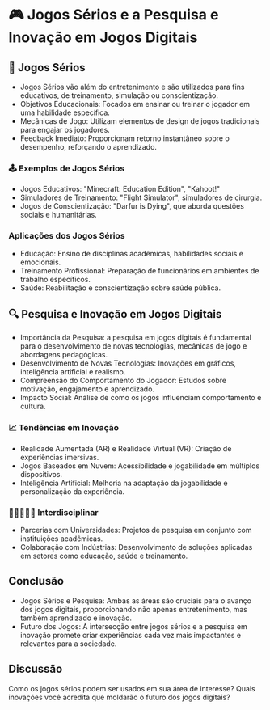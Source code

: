 # 🎮 Jogos Sérios e a Pesquisa e Inovação em Jogos Digitais

## 🧩 Jogos Sérios
- Jogos Sérios vão além do entretenimento e são utilizados para fins educativos, de treinamento, simulação ou conscientização.
- Objetivos Educacionais: Focados em ensinar ou treinar o jogador em uma habilidade específica.
- Mecânicas de Jogo: Utilizam elementos de design de jogos tradicionais para engajar os jogadores.
- Feedback Imediato: Proporcionam retorno instantâneo sobre o desempenho, reforçando o aprendizado.
  
### 🕹️ Exemplos de Jogos Sérios

- Jogos Educativos: "Minecraft: Education Edition", "Kahoot!"
- Simuladores de Treinamento: "Flight Simulator", simuladores de cirurgia.
- Jogos de Conscientização: "Darfur is Dying", que aborda questões sociais e humanitárias.

### Aplicações dos Jogos Sérios

- Educação: Ensino de disciplinas acadêmicas, habilidades sociais e emocionais.
- Treinamento Profissional: Preparação de funcionários em ambientes de trabalho específicos.
- Saúde: Reabilitação e conscientização sobre saúde pública.

## 🔍 Pesquisa e Inovação em Jogos Digitais

- Importância da Pesquisa:  a pesquisa em jogos digitais é fundamental para o desenvolvimento de novas tecnologias, mecânicas de jogo e abordagens pedagógicas.
- Desenvolvimento de Novas Tecnologias: Inovações em gráficos, inteligência artificial e realismo.
- Compreensão do Comportamento do Jogador: Estudos sobre motivação, engajamento e aprendizado.
- Impacto Social: Análise de como os jogos influenciam comportamento e cultura.
  
### 📈 Tendências em Inovação

- Realidade Aumentada (AR) e Realidade Virtual (VR): Criação de experiências imersivas.
- Jogos Baseados em Nuvem: Acessibilidade e jogabilidade em múltiplos dispositivos.
- Inteligência Artificial: Melhoria na adaptação da jogabilidade e personalização da experiência.

### 👨🏾‍🤝‍👩🏻 Interdisciplinar

- Parcerias com Universidades: Projetos de pesquisa em conjunto com instituições acadêmicas.
- Colaboração com Indústrias: Desenvolvimento de soluções aplicadas em setores como educação, saúde e treinamento.
  
## Conclusão

- Jogos Sérios e Pesquisa: Ambas as áreas são cruciais para o avanço dos jogos digitais, proporcionando não apenas entretenimento, mas também aprendizado e inovação.
- Futuro dos Jogos: A intersecção entre jogos sérios e a pesquisa em inovação promete criar experiências cada vez mais impactantes e relevantes para a sociedade.

## Discussão

Como os jogos sérios podem ser usados em sua área de interesse?
Quais inovações você acredita que moldarão o futuro dos jogos digitais?
